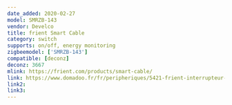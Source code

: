 ```yaml
---
date_added: 2020-02-27
model: SMRZB-143
vendor: Develco
title: frient Smart Cable
category: switch
supports: on/off, energy monitoring
zigbeemodel: ['SMRZB-143']
compatible: [deconz]
deconz: 3667
mlink: https://frient.com/products/smart-cable/
link: https://www.domadoo.fr/fr/peripheriques/5421-frient-interrupteur-sur-cordon-zigbee-30-5713594002408.html
link2: 
link3: 
---
```


